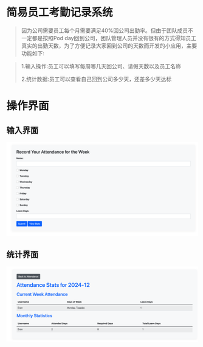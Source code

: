 # 简易员工考勤记录系统
> 因为公司需要员工每个月需要满足40%回公司出勤率。但由于团队成员不一定都是按照Pod day回到公司，团队管理人员并没有很有的方式得知员工真实的出勤天数，为了方便记录大家回到公司的天数而开发的小应用，主要功能如下:

>1.输入操作:员工可以填写每周哪几天回公司、请假天数以及员工名称
>
>2.统计数据:员工可以查看自己回到公司多少天，还差多少天达标


# 操作界面

## 输入界面
![输入界面](doc/input.png)

## 统计界面
![统计界面](doc/stats.png)